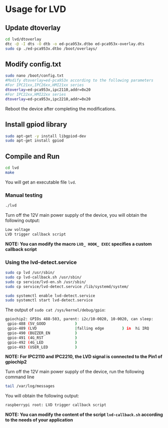 # Usage for LVD


## Update dtoverlay
```sh
cd lvd/dtoverlay
dtc -@ -I dts -O dtb -o ed-pca953x.dtbo ed-pca953x-overlay.dts
sudo cp ./ed-pca953x.dtbo /boot/overlays/
```

## Modify config.txt
```sh
sudo nano /boot/config.txt
#Modify dtoverlay=ed-pca953x according to the following parameters
#For IPC21xx,IPC26xx,HMI21xx series
dtoverlay=ed-pca953x,ipc2110,addr=0x20
#For IPC22xx,HMI22xx series
dtoverlay=ed-pca953x,ipc2210,addr=0x20
```
Reboot the device after completing the modifications.

## Install gpiod library

```sh
sudo apt-get -y install libgpiod-dev
sudo apt-get install gpiod
```

## Compile and Run
```sh
cd lvd
make
```
You will get an executable file `lvd`.

### Manual testing

```sh
./lvd
```

Turn off the 12V main power supply of the device, you will obtain the following output:
```sh
Low voltage
LVD trigger callback script
```
**NOTE: You can modify the macro `LVD_ HOOK_ EXEC` specifies a custom callback script**


### Using the lvd-detect.service
```sh
sudo cp lvd /usr/sbin/
sudo cp lvd-callback.sh /usr/sbin/
sudo cp service/lvd-en.sh /usr/sbin/
sudo cp service/lvd-detect.service /lib/systemd/system/

sudo systemctl enable lvd-detect.service
sudo systemctl start lvd-detect.service
```
The output of `sudo cat /sys/kernel/debug/gpio`:
```sh
gpiochip2: GPIOs 488-503, parent: i2c/10-0020, 10-0020, can sleep:
 gpio-488 (5V_GOOD             )
 gpio-489 (LVD                 |falling edge        ) in  hi IRQ
 gpio-490 (BUZZER_EN           )
 gpio-491 (4G_RST              )
 gpio-492 (4G_LED              )
 gpio-493 (USER_LED            )

```
**NOTE: For IPC2110 and IPC2210, the LVD signal is connected to the Pin1 of gpiochip2**

Turn off the 12V main power supply of the device, run the following command line
```sh
tail /var/log/messages
```
You will obtain the following output:
```sh
raspberrypi root: LVD trigger callback script
```
**NOTE: You can modify the content of the script `lvd-callback.sh` according to the needs of your application**


